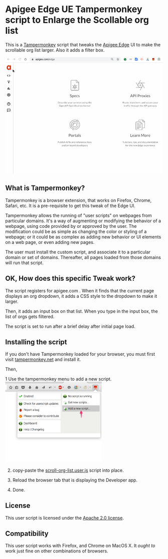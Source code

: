 # Apigee Edge UE Tampermonkey script to Enlarge the Scollable org list

This is a [Tampermonkey](https://tampermonkey.net/) script that tweaks
the [Apigee Edge](https://apigee.com) UI to make the scrollable org list larger.
Also it adds a filter box.

![screengrab](img/filter-orglist.gif)


## What is Tampermonkey?

Tampermonkey is a browser extension, that works on Firefox, Chrome, Safari,
etc. It is a pre-requisite to get this tweak of the Edge UI.

Tampermonkey allows the running of "user scripts" on webpages from particular
domains. It's a way of augmenting or modifying the behavior of a webpage, using
code provided by or approved by the user. The modification could be as simple as
changing the color or styling of a webpage; or it could be as complex as adding
new behavior or UI elements on a web page, or even adding new pages.

The user must install the custom script, and associate it to a particular domain
or set of domains. Thereafter, all pages loaded from those domains will run that
script.


## OK, How does this specific Tweak work?

The script registers for apigee.com . When it finds that the current page
displays an org dropdown, it adds a CSS style to the dropdown to make it
larger.

Then, it adds an input box on that list. When you type in the input box,
the list of orgs gets filtered.

The script is set to run after a brief delay after initial page load.


## Installing the script

If you don't have Tampermonkey loaded for your browser, you must first visit
[tampermonkey.net](https://tampermonkey.net/) and install it.

Then,

1 Use the tampermonkey menu to add a new script.
  <img src="img/tm-add-new-script.png" width='308px'>

2. copy-paste the [scroll-org-list.user.js](lib/scroll-org-list.user.js) script into place.

3. Reload the browser tab that is displaying the Developer app.

4. Done.


## License

This user script is licensed under the [Apache 2.0 license](LICENSE).


## Compatibility

This user script works with Firefox, and Chrome on MacOS X.
It *ought to* work just fine on other combinations of browsers.
